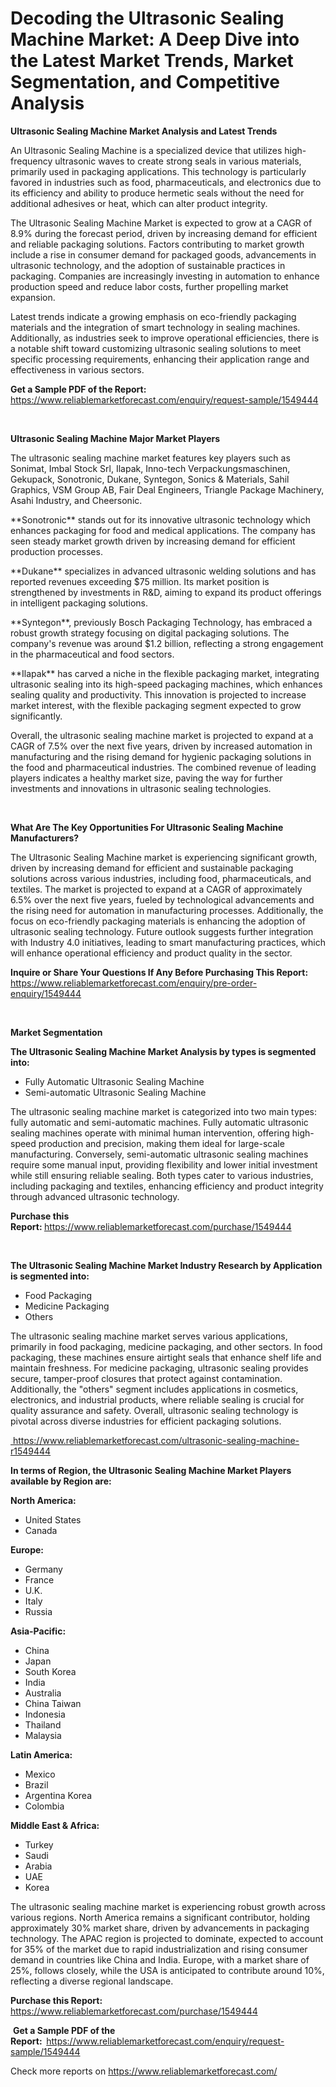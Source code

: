 <p><h1>Decoding the Ultrasonic Sealing Machine Market: A Deep Dive into the Latest Market Trends, Market Segmentation, and Competitive Analysis</h1></p><p><strong>Ultrasonic Sealing Machine Market Analysis and Latest Trends</strong></p>
<p><p>An Ultrasonic Sealing Machine is a specialized device that utilizes high-frequency ultrasonic waves to create strong seals in various materials, primarily used in packaging applications. This technology is particularly favored in industries such as food, pharmaceuticals, and electronics due to its efficiency and ability to produce hermetic seals without the need for additional adhesives or heat, which can alter product integrity.</p><p>The Ultrasonic Sealing Machine Market is expected to grow at a CAGR of 8.9% during the forecast period, driven by increasing demand for efficient and reliable packaging solutions. Factors contributing to market growth include a rise in consumer demand for packaged goods, advancements in ultrasonic technology, and the adoption of sustainable practices in packaging. Companies are increasingly investing in automation to enhance production speed and reduce labor costs, further propelling market expansion.</p><p>Latest trends indicate a growing emphasis on eco-friendly packaging materials and the integration of smart technology in sealing machines. Additionally, as industries seek to improve operational efficiencies, there is a notable shift toward customizing ultrasonic sealing solutions to meet specific processing requirements, enhancing their application range and effectiveness in various sectors.</p></p>
<p><strong>Get a Sample PDF of the Report:&nbsp;</strong> <a href="https://www.reliablemarketforecast.com/enquiry/request-sample/1549444?utm_campaign=2321&utm_medium=2&utm_source=Github&utm_content=ia&utm_term=20022025&utm_id=ultrasonic-sealing-machine">https://www.reliablemarketforecast.com/enquiry/request-sample/1549444</a></p>
<p>&nbsp;</p>
<p><strong>Ultrasonic Sealing Machine Major Market Players</strong></p>
<p><p>The ultrasonic sealing machine market features key players such as Sonimat, Imbal Stock Srl, Ilapak, Inno-tech Verpackungsmaschinen, Gekupack, Sonotronic, Dukane, Syntegon, Sonics & Materials, Sahil Graphics, VSM Group AB, Fair Deal Engineers, Triangle Package Machinery, Asahi Industry, and Cheersonic. </p><p>**Sonotronic** stands out for its innovative ultrasonic technology which enhances packaging for food and medical applications. The company has seen steady market growth driven by increasing demand for efficient production processes. </p><p>**Dukane** specializes in advanced ultrasonic welding solutions and has reported revenues exceeding $75 million. Its market position is strengthened by investments in R&D, aiming to expand its product offerings in intelligent packaging solutions.</p><p>**Syntegon**, previously Bosch Packaging Technology, has embraced a robust growth strategy focusing on digital packaging solutions. The company's revenue was around $1.2 billion, reflecting a strong engagement in the pharmaceutical and food sectors.</p><p>**Ilapak** has carved a niche in the flexible packaging market, integrating ultrasonic sealing into its high-speed packaging machines, which enhances sealing quality and productivity. This innovation is projected to increase market interest, with the flexible packaging segment expected to grow significantly.</p><p>Overall, the ultrasonic sealing machine market is projected to expand at a CAGR of 7.5% over the next five years, driven by increased automation in manufacturing and the rising demand for hygienic packaging solutions in the food and pharmaceutical industries. The combined revenue of leading players indicates a healthy market size, paving the way for further investments and innovations in ultrasonic sealing technologies.</p></p>
<p>&nbsp;</p>
<p><strong>What Are The Key Opportunities For Ultrasonic Sealing Machine Manufacturers?</strong></p>
<p><p>The Ultrasonic Sealing Machine market is experiencing significant growth, driven by increasing demand for efficient and sustainable packaging solutions across various industries, including food, pharmaceuticals, and textiles. The market is projected to expand at a CAGR of approximately 6.5% over the next five years, fueled by technological advancements and the rising need for automation in manufacturing processes. Additionally, the focus on eco-friendly packaging materials is enhancing the adoption of ultrasonic sealing technology. Future outlook suggests further integration with Industry 4.0 initiatives, leading to smart manufacturing practices, which will enhance operational efficiency and product quality in the sector.</p></p>
<p><strong>Inquire or Share Your Questions If Any Before Purchasing This Report:</strong> <a href="https://www.reliablemarketforecast.com/enquiry/pre-order-enquiry/1549444?utm_campaign=2321&utm_medium=2&utm_source=Github&utm_content=ia&utm_term=20022025&utm_id=ultrasonic-sealing-machine">https://www.reliablemarketforecast.com/enquiry/pre-order-enquiry/1549444</a></p>
<p>&nbsp;</p>
<p><strong>Market Segmentation</strong></p>
<p><strong>The Ultrasonic Sealing Machine Market Analysis by types is segmented into:</strong></p>
<p><ul><li>Fully Automatic Ultrasonic Sealing Machine</li><li>Semi-automatic Ultrasonic Sealing Machine</li></ul></p>
<p><p>The ultrasonic sealing machine market is categorized into two main types: fully automatic and semi-automatic machines. Fully automatic ultrasonic sealing machines operate with minimal human intervention, offering high-speed production and precision, making them ideal for large-scale manufacturing. Conversely, semi-automatic ultrasonic sealing machines require some manual input, providing flexibility and lower initial investment while still ensuring reliable sealing. Both types cater to various industries, including packaging and textiles, enhancing efficiency and product integrity through advanced ultrasonic technology.</p></p>
<p><strong>Purchase this Report:&nbsp;</strong><a href="https://www.reliablemarketforecast.com/purchase/1549444?utm_campaign=2321&utm_medium=2&utm_source=Github&utm_content=ia&utm_term=20022025&utm_id=ultrasonic-sealing-machine">https://www.reliablemarketforecast.com/purchase/1549444</a></p>
<p>&nbsp;</p>
<p><strong>The Ultrasonic Sealing Machine Market Industry Research by Application is segmented into:</strong></p>
<p><ul><li>Food Packaging</li><li>Medicine Packaging</li><li>Others</li></ul></p>
<p><p>The ultrasonic sealing machine market serves various applications, primarily in food packaging, medicine packaging, and other sectors. In food packaging, these machines ensure airtight seals that enhance shelf life and maintain freshness. For medicine packaging, ultrasonic sealing provides secure, tamper-proof closures that protect against contamination. Additionally, the "others" segment includes applications in cosmetics, electronics, and industrial products, where reliable sealing is crucial for quality assurance and safety. Overall, ultrasonic sealing technology is pivotal across diverse industries for efficient packaging solutions.</p></p>
<p><a href="https://www.reliablemarketforecast.com/ultrasonic-sealing-machine-r1549444?utm_campaign=2321&utm_medium=2&utm_source=Github&utm_content=ia&utm_term=20022025&utm_id=ultrasonic-sealing-machine">&nbsp;https://www.reliablemarketforecast.com/ultrasonic-sealing-machine-r1549444</a></p>
<p><strong>In terms of Region, the Ultrasonic Sealing Machine Market Players available by Region are:</strong></p>
<p>
    <p> <strong> North America: </strong>
        <ul>
            <li>United States</li>
            <li>Canada</li>
        </ul>
        </p> 
    <p> <strong> Europe: </strong>
        <ul>
            <li>Germany</li>
            <li>France</li>
            <li>U.K.</li>
            <li>Italy</li>
            <li>Russia</li>
        </ul>
        </p> 
    <p> <strong> Asia-Pacific: </strong>
        <ul>
            <li>China</li>
            <li>Japan</li>
            <li>South Korea</li>
            <li>India</li>
            <li>Australia</li>
            <li>China Taiwan</li>
            <li>Indonesia</li>
            <li>Thailand</li>
            <li>Malaysia</li>
        </ul>
        </p> 
    <p> <strong> Latin America: </strong>
        <ul>
            <li>Mexico</li>
            <li>Brazil</li>
            <li>Argentina Korea</li>
            <li>Colombia</li>
        </ul>
        </p> 
    <p> <strong> Middle East & Africa: </strong>
        <ul>
            <li>Turkey</li>
            <li>Saudi</li>
            <li>Arabia</li>
            <li>UAE</li>
            <li>Korea</li>
        </ul>
    </p>
    </p>
<p><p>The ultrasonic sealing machine market is experiencing robust growth across various regions. North America remains a significant contributor, holding approximately 30% market share, driven by advancements in packaging technology. The APAC region is projected to dominate, expected to account for 35% of the market due to rapid industrialization and rising consumer demand in countries like China and India. Europe, with a market share of 25%, follows closely, while the USA is anticipated to contribute around 10%, reflecting a diverse regional landscape.</p></p>
<p><strong>Purchase this Report: </strong><a href="https://www.reliablemarketforecast.com/purchase/1549444?utm_campaign=2321&utm_medium=2&utm_source=Github&utm_content=ia&utm_term=20022025&utm_id=ultrasonic-sealing-machine">https://www.reliablemarketforecast.com/purchase/1549444</a></p>
<p>&nbsp;<strong>Get a Sample PDF of the Report:&nbsp;&nbsp;</strong><a href="https://www.reliablemarketforecast.com/enquiry/request-sample/1549444?utm_campaign=2321&utm_medium=2&utm_source=Github&utm_content=ia&utm_term=20022025&utm_id=ultrasonic-sealing-machine">https://www.reliablemarketforecast.com/enquiry/request-sample/1549444</a></p>
<p><strong></strong></p>
<p>Check more reports on <a href="https://www.reliablemarketforecast.com/?utm_campaign=2321&utm_medium=2&utm_source=Github&utm_content=ia&utm_term=20022025&utm_id=ultrasonic-sealing-machine">https://www.reliablemarketforecast.com/</a></p>